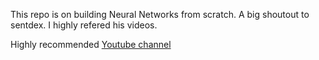 This repo is on building Neural Networks from scratch.
A big shoutout to sentdex. I highly refered his videos.
 
Highly recommended [Youtube channel](https://www.youtube.com/c/sentdex/playlists)